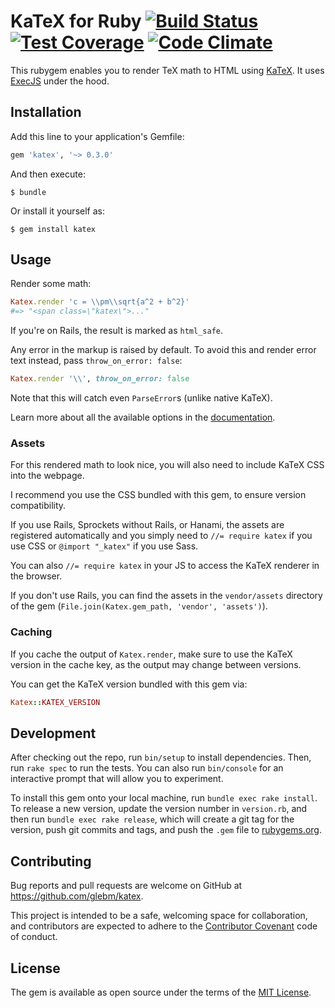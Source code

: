 # KaTeX for Ruby [![Build Status](https://travis-ci.org/glebm/katex-ruby.svg?branch=master)](https://travis-ci.org/glebm/katex-ruby) [![Test Coverage](https://codeclimate.com/github/glebm/katex-ruby/badges/coverage.svg)](https://codeclimate.com/github/glebm/katex-ruby/coverage) [![Code Climate](https://codeclimate.com/github/glebm/katex-ruby/badges/gpa.svg)](https://codeclimate.com/github/glebm/katex-ruby)

This rubygem enables you to render TeX math to HTML using [KaTeX].
It uses [ExecJS] under the hood.

## Installation

Add this line to your application's Gemfile:

```ruby
gem 'katex', '~> 0.3.0'
```

And then execute:

    $ bundle

Or install it yourself as:

    $ gem install katex

## Usage

Render some math:

```ruby
Katex.render 'c = \\pm\\sqrt{a^2 + b^2}'
#=> "<span class=\"katex\">..."
```

If you're on Rails, the result is marked as `html_safe`.

Any error in the markup is raised by default. To avoid this and render error
text instead, pass `throw_on_error: false`:

```ruby
Katex.render '\\', throw_on_error: false
```

Note that this will catch even `ParseError`s (unlike native KaTeX).

Learn more about all the available options in the
[documentation](http://www.rubydoc.info/gems/katex/Katex#render-class_method).

### Assets

For this rendered math to look nice, you will also need to include KaTeX CSS
into the webpage.

I recommend you use the CSS bundled with this gem, to ensure version
compatibility.

If you use Rails, Sprockets without Rails, or Hanami, the assets are registered
automatically and you simply need to `//= require katex` if you use CSS
or `@import "_katex"` if you use Sass.

You can also `//= require katex` in your JS to access the KaTeX renderer in the
browser.

If you don't use Rails, you can find the assets in the `vendor/assets`
directory of the gem (`File.join(Katex.gem_path, 'vendor', 'assets')`).

### Caching

If you cache the output of `Katex.render`, make sure to use the KaTeX
version in the cache key, as the output may change between versions.

You can get the KaTeX version bundled with this gem via:

```ruby
Katex::KATEX_VERSION
```

## Development

After checking out the repo, run `bin/setup` to install dependencies.
Then, run `rake spec` to run the tests. You can also run `bin/console` for an
interactive prompt that will allow you to experiment.

To install this gem onto your local machine, run `bundle exec rake install`.
To release a new version, update the version number in `version.rb`,
and then run `bundle exec rake release`,
which will create a git tag for the version, push git commits and tags,
and push the `.gem` file to [rubygems.org](https://rubygems.org).

## Contributing

Bug reports and pull requests are welcome on GitHub at
https://github.com/glebm/katex.

This project is intended to be a safe, welcoming space for collaboration,
and contributors are expected to adhere to the
[Contributor Covenant](http://contributor-covenant.org) code of conduct.


## License

The gem is available as open source under the terms of the
[MIT License](http://opensource.org/licenses/MIT).


[KaTeX]: https://github.com/Khan/KaTeX
[ExecJS]: https://github.com/rails/execjs
